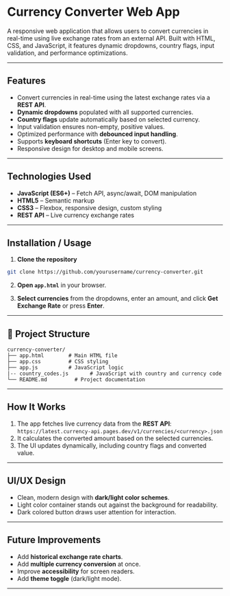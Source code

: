 # Currency Converter Web App

A responsive web application that allows users to convert currencies in real-time using live exchange rates from an external API. Built with HTML, CSS, and JavaScript, it features dynamic dropdowns, country flags, input validation, and performance optimizations.

---

##  Features

* Convert currencies in real-time using the latest exchange rates via a **REST API**.
* **Dynamic dropdowns** populated with all supported currencies.
* **Country flags** update automatically based on selected currency.
* Input validation ensures non-empty, positive values.
* Optimized performance with **debounced input handling**.
* Supports **keyboard shortcuts** (Enter key to convert).
* Responsive design for desktop and mobile screens.

---

##  Technologies Used

* **JavaScript (ES6+)** – Fetch API, async/await, DOM manipulation
* **HTML5** – Semantic markup
* **CSS3** – Flexbox, responsive design, custom styling
* **REST API** – Live currency exchange rates

---

##  Installation / Usage

1. **Clone the repository**

```bash
git clone https://github.com/yourusername/currency-converter.git
```

2. **Open `app.html`** in your browser.

3. **Select currencies** from the dropdowns, enter an amount, and click **Get Exchange Rate** or press **Enter**.

---

## 📂 Project Structure

```
currency-converter/
├── app.html        # Main HTML file
├── app.css         # CSS styling
├── app.js          # JavaScript logic
|-- country_codes.js       # JavaScript with country and currency code
└── README.md         # Project documentation
```

---

##  How It Works

1. The app fetches live currency data from the **REST API**:
   `https://latest.currency-api.pages.dev/v1/currencies/<currency>.json`
2. It calculates the converted amount based on the selected currencies.
3. The UI updates dynamically, including country flags and converted value.

---

##  UI/UX Design

* Clean, modern design with **dark/light color schemes**.
* Light color container stands out against the background for readability.
* Dark colored button draws user attention for interaction.

---

##  Future Improvements

* Add **historical exchange rate charts**.
* Add **multiple currency conversion** at once.
* Improve **accessibility** for screen readers.
* Add **theme toggle** (dark/light mode).

---
